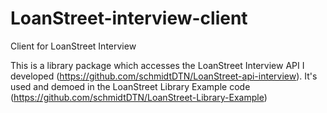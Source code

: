 # LoanStreet-interview-client

Client for LoanStreet Interview

This is a library package which accesses the LoanStreet Interview API I developed (https://github.com/schmidtDTN/LoanStreet-api-interview). It's used and demoed in the LoanStreet Library Example code (https://github.com/schmidtDTN/LoanStreet-Library-Example)
